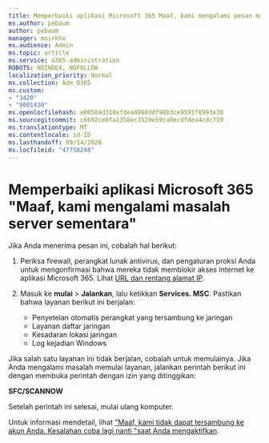 ```yaml
---
title: Memperbaiki aplikasi Microsoft 365 Maaf, kami mengalami pesan masalah server sementara
ms.author: pebaum
author: pebaum
manager: mnirkhe
ms.audience: Admin
ms.topic: article
ms.service: o365-administration
ROBOTS: NOINDEX, NOFOLLOW
localization_priority: Normal
ms.collection: Adm_O365
ms.custom:
- "3420"
- "9001430"
ms.openlocfilehash: e00504d318efdea4968ddf98b3ce9591f8993e38
ms.sourcegitcommit: c6692ce0fa1358ec3529e59ca0ecdfdea4cdc759
ms.translationtype: MT
ms.contentlocale: id-ID
ms.lasthandoff: 09/14/2020
ms.locfileid: "47758248"
---
```

# <a name="fixing-the-microsoft-365-apps-sorry-we-are-having-temporary-server-issues-message"></a>Memperbaiki aplikasi Microsoft 365 "Maaf, kami mengalami masalah server sementara"

Jika Anda menerima pesan ini, cobalah hal berikut:

1. Periksa firewall, perangkat lunak antivirus, dan pengaturan proksi Anda untuk mengonfirmasi bahwa mereka tidak memblokir akses internet ke aplikasi Microsoft 365. Lihat [URL dan rentang alamat IP](https://docs.microsoft.com/office365/enterprise/urls-and-ip-address-ranges).

2. Masuk ke **mulai**  >  **Jalankan**, lalu ketikkan **Services. MSC**. Pastikan bahwa layanan berikut ini berjalan:
    - Penyetelan otomatis perangkat yang tersambung ke jaringan
    - Layanan daftar jaringan
    - Kesadaran lokasi jaringan
    - Log kejadian Windows

Jika salah satu layanan ini tidak berjalan, cobalah untuk memulainya. Jika Anda mengalami masalah memulai layanan, jalankan perintah berikut ini dengan membuka perintah dengan izin yang ditinggikan:

**SFC/SCANNOW**

Setelah perintah ini selesai, mulai ulang komputer.

Untuk informasi mendetail, lihat ["Maaf, kami tidak dapat tersambung ke akun Anda. Kesalahan coba lagi nanti "saat Anda mengaktifkan](https://docs.microsoft.com/office/troubleshoot/activation-installation/issue-when-activate-office-from-office-365).